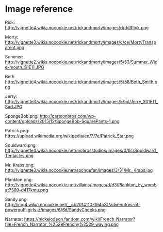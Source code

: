 # Image reference

Rick: http://vignette4.wikia.nocookie.net/rickandmorty/images/d/dd/Rick.png

Morty: http://vignette3.wikia.nocookie.net/rickandmorty/images/c/ce/MortyTransparent.png

Summer: http://vignette2.wikia.nocookie.net/rickandmorty/images/5/53/Summer_Wide-mouth_S1E11.JPG

Beth: http://vignette4.wikia.nocookie.net/rickandmorty/images/5/58/Beth_Smith.png

Jerry: http://vignette3.wikia.nocookie.net/rickandmorty/images/5/5d/Jerry_S01E11_Sad.JPG

SpongeBob.png: http://cartoonbros.com/wp-content/uploads/2015/12/SpongeBob-SquarePants-1.png

Patrick.png: https://upload.wikimedia.org/wikipedia/en/7/7e/Patrick_Star.png

Squidward.png: http://vignette4.wikia.nocookie.net/mobrosstudios/images/0/0c/Squidward_Tentacles.png

Mr. Krabs.png: http://vignette3.wikia.nocookie.net/spongefan/images/3/31/Mr._Krabs.jpg

Plankton.png: http://vignette4.wikia.nocookie.net/villains/images/d/d3/Plankton_by_wombat7500-d417kmu.png

Sandy.png: http://img4.wikia.nocookie.net/__cb20141107194531/advenutres-of-powerpuff-girls-z/images/6/6d/SandyCheeks.png

Narrator: https://nickelodeon.fandom.com/wiki/French_Narrator?file=French_Narrator_%2528Frenchy%2529_waving.png
